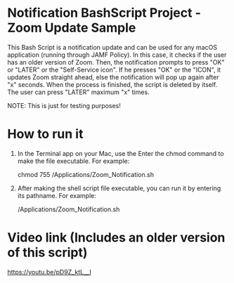 # Notification BashScript Project - Zoom Update Sample
This Bash Script is a notification update and can be used for any macOS application (running through JAMF Policy). In this case, it checks if the user has an older version of Zoom. Then, the notification prompts to press "OK" or "LATER" or the "Self-Service icon". If he presses "OK" or the "ICON", it updates Zoom straight ahead, else the notification will pop up again after "x" seconds. When the process is finished, the script is deleted by itself. The user can press "LATER" maximum "x" times.

NOTE: This is just for testing purposes!

# How to run it
1. In the Terminal app on your Mac, use the Enter the chmod command to make the file executable. For example: 

   chmod 755 /Applications/Zoom_Notification.sh
   
2. After making the shell script file executable, you can run it by entering its pathname. For example:

   /Applications/Zoom_Notification.sh
   
# Video link (Includes an older version of this script)
https://youtu.be/pD9Z_ktL__I

